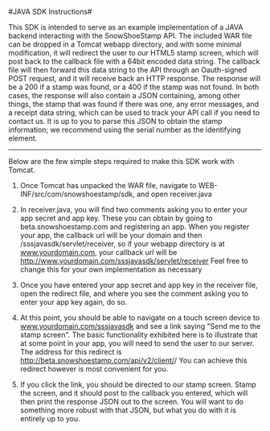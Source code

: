 #JAVA SDK Instructions#

This SDK is intended to serve as an example implementation of a JAVA backend interacting
with the SnowShoeStamp API. The included WAR file can be dropped in a Tomcat webapp directory,
and with some minimal modification, it will redirect the user to our HTML5 stamp screen, which 
will post back to the callback file with a 64bit encoded data string. The callback file will then 
forward this data string to the API through an Oauth-signed POST request, and it will receive back 
an HTTP response. The response will be a 200 if a stamp was found, or a 400 if the stamp was not found.
In both cases, the response will also contain a JSON containing, among other things, the stamp that
was found if there was one, any error messages, and a receipt data string, which can be used to 
track your API call if you need to contact us. It is up to you to parse this JSON to obtain the stamp 
information; we recommend using the serial number as the identifying element.

---

Below are the few simple steps required to make this SDK work with Tomcat.

1. Once Tomcat has unpacked the WAR file, navigate to WEB-INF/src/com/snowshoestamp/sdk, and open 
receiver.java

2. In receiver.java, you will find two comments asking you to enter your app secret and app key. 
These you can obtain by going to beta.snowshoestamp.com and registering an app. When you register
your app, the callback url will be your domain and then /sssjavasdk/servlet/receiver, so if your webapp 
directory is at www.yourdomain.com, your callback url will be 
http://www.yourdomain.com/sssjavasdk/servlet/receiver
Feel free to change this for your own implementation as necessary

3. Once you have entered your app secret and app key in the receiver file, open the redirect file, 
and where you see the comment asking you to enter your app key again, do so.

4. At this point, you should be able to navigate on a touch screen device to www.yourdomain.com/sssjavasdk
and see a link saying "Send me to the stamp screen". The basic functionality exhibited here is to
illustrate that at some point in your app, you will need to send the user to our server. The address for this
redirect is http://beta.snowshoestamp.com/api/v2/client/<your app key here>/  You can achieve this redirect 
however is most convenient for you. 

5. If you click the link, you should be directed to our stamp screen. Stamp the screen, and
it should post to the callback you entered, which will then print the response JSON out to the screen. 
You will want to do something more robust with that JSON, but what you do with it is entirely up to you.